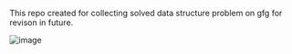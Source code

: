 This repo created for collecting solved data structure problem on gfg for revison in future.

![image](https://user-images.githubusercontent.com/84174011/210186072-7ebdbfa4-9e50-48a4-9e3f-dca2f0f03ad5.png)
